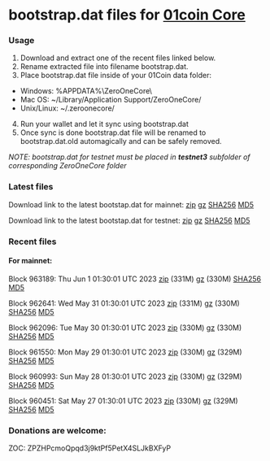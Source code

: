 # bootstrap.dat files for [01coin Core](https://01coin.io)

### Usage

1. Download and extract one of the recent files linked below.
2. Rename extracted file into filename bootstrap.dat.
3. Place bootstrap.dat file inside of your 01Coin data folder:
 - Windows: %APPDATA%\ZeroOneCore\
 - Mac OS: ~/Library/Application Support/ZeroOneCore/
 - Unix/Linux: ~/.zeroonecore/
4. Run your wallet and let it sync using bootstrap.dat
5. Once sync is done bootstrap.dat file will be renamed to bootstrap.dat.old automagically and can be safely removed.

_NOTE: bootstrap.dat for testnet must be placed in **testnet3** subfolder of corresponding ZeroOneCore folder_

### Latest files
Download link to the latest bootstap.dat for mainnet: [zip](https://files.01coin.io/mainnet/bootstrap.dat.zip) [gz](https://files.01coin.io/mainnet/bootstrap.dat.tar.gz) [SHA256](https://files.01coin.io/mainnet/sha256.txt) [MD5](https://files.01coin.io/mainnet/md5.txt)

Download link to the latest bootstap.dat for testnet: [zip](https://files.01coin.io/testnet/bootstrap.dat.zip) [gz](https://files.01coin.io/testnet/bootstrap.dat.tar.gz) [SHA256](https://files.01coin.io/testnet/sha256.txt) [MD5](https://files.01coin.io/testnet/md5.txt)

### Recent files

#### For mainnet:

Block 963189: Thu Jun  1 01:30:01 UTC 2023 [zip](https://files.01coin.io/mainnet/2023-06-01/bootstrap.dat.zip) (331M) [gz](https://files.01coin.io/mainnet/2023-06-01/bootstrap.dat.tar.gz) (330M) [SHA256](https://files.01coin.io/mainnet/2023-06-01/sha256.txt) [MD5](https://files.01coin.io/mainnet/2023-06-01/md5.txt)

Block 962641: Wed May 31 01:30:01 UTC 2023 [zip](https://files.01coin.io/mainnet/2023-05-31/bootstrap.dat.zip) (331M) [gz](https://files.01coin.io/mainnet/2023-05-31/bootstrap.dat.tar.gz) (330M) [SHA256](https://files.01coin.io/mainnet/2023-05-31/sha256.txt) [MD5](https://files.01coin.io/mainnet/2023-05-31/md5.txt)

Block 962096: Tue May 30 01:30:01 UTC 2023 [zip](https://files.01coin.io/mainnet/2023-05-30/bootstrap.dat.zip) (330M) [gz](https://files.01coin.io/mainnet/2023-05-30/bootstrap.dat.tar.gz) (330M) [SHA256](https://files.01coin.io/mainnet/2023-05-30/sha256.txt) [MD5](https://files.01coin.io/mainnet/2023-05-30/md5.txt)

Block 961550: Mon May 29 01:30:01 UTC 2023 [zip](https://files.01coin.io/mainnet/2023-05-29/bootstrap.dat.zip) (330M) [gz](https://files.01coin.io/mainnet/2023-05-29/bootstrap.dat.tar.gz) (329M) [SHA256](https://files.01coin.io/mainnet/2023-05-29/sha256.txt) [MD5](https://files.01coin.io/mainnet/2023-05-29/md5.txt)

Block 960993: Sun May 28 01:30:01 UTC 2023 [zip](https://files.01coin.io/mainnet/2023-05-28/bootstrap.dat.zip) (330M) [gz](https://files.01coin.io/mainnet/2023-05-28/bootstrap.dat.tar.gz) (329M) [SHA256](https://files.01coin.io/mainnet/2023-05-28/sha256.txt) [MD5](https://files.01coin.io/mainnet/2023-05-28/md5.txt)

Block 960451: Sat May 27 01:30:01 UTC 2023 [zip](https://files.01coin.io/mainnet/2023-05-27/bootstrap.dat.zip) (330M) [gz](https://files.01coin.io/mainnet/2023-05-27/bootstrap.dat.tar.gz) (329M) [SHA256](https://files.01coin.io/mainnet/2023-05-27/sha256.txt) [MD5](https://files.01coin.io/mainnet/2023-05-27/md5.txt)


### Donations are welcome:

ZOC: ZPZHPcmoQpqd3j9ktPf5PetX4SLJkBXFyP

